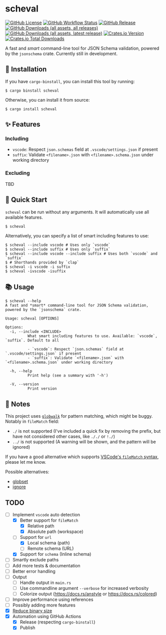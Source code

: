 # scheval

[![GitHub License](https://img.shields.io/github/license/PRO-2684/scheval?logo=opensourceinitiative)](https://github.com/PRO-2684/scheval/blob/main/LICENSE)
[![GitHub Workflow Status](https://img.shields.io/github/actions/workflow/status/PRO-2684/scheval/release.yml?branch=main&logo=githubactions)](https://github.com/PRO-2684/scheval/blob/main/.github/workflows/release.yml)
[![GitHub Release](https://img.shields.io/github/v/release/PRO-2684/scheval?logo=githubactions)](https://github.com/PRO-2684/scheval/releases)
[![GitHub Downloads (all assets, all releases)](https://img.shields.io/github/downloads/PRO-2684/scheval/total?logo=github)](https://github.com/PRO-2684/scheval/releases)
[![GitHub Downloads (all assets, latest release)](https://img.shields.io/github/downloads/PRO-2684/scheval/latest/total?logo=github)](https://github.com/PRO-2684/scheval/releases/latest)
[![Crates.io Version](https://img.shields.io/crates/v/scheval?logo=rust)](https://crates.io/crates/scheval)
[![Crates.io Total Downloads](https://img.shields.io/crates/d/scheval?logo=rust)](https://crates.io/crates/scheval)

A fast and *smart* command-line tool for JSON Schema validation, powered by the `jsonschema` crate. Currently still in development.

## 🚀 Installation

If you have `cargo-binstall`, you can install this tool by running:

```shell
$ cargo binstall scheval
```

Otherwise, you can install it from source:

```shell
$ cargo install scheval
```

## ✨ Features

### Including

- `vscode`: Respect `json.schemas` field at `.vscode/settings.json` if present
- `suffix`: Validate `<filename>.json` with `<filename>.schema.json` under working directory

### Excluding

TBD

## 🚀 Quick Start

`scheval` can be run without any arguments. It will automatically use all available features.

```shell
$ scheval
```

Alternatively, you can specify a list of smart including features to use:

```shell
$ scheval --include vscode # Uses only `vscode`
$ scheval --include suffix # Uses only `suffix`
$ scheval --include vscode --include suffix # Uses both `vscode` and `suffix`
$ # Shorthands provided by `clap`
$ scheval -i vscode -i suffix
$ scheval -ivscode -isuffix
```

## 📚 Usage

```shell
$ scheval --help
A fast and *smart* command-line tool for JSON Schema validation, powered by the `jsonschema` crate.

Usage: scheval [OPTIONS]

Options:
  -i, --include <INCLUDE>
          What smart including features to use. Available: `vscode`, `suffix`. Default to all

          - `vscode`: Respect `json.schemas` field at `.vscode/settings.json` if present
          - `suffix`: Validate `<filename>.json` with `<filename>.schema.json` under working directory

  -h, --help
          Print help (see a summary with '-h')

  -V, --version
          Print version
```

## 📝 Notes

This project uses [`globwalk`](https://github.com/Gilnaa/globwalk) for pattern matching, which might be buggy. Notably in `fileMatch` field:

- `./` is not supported (I've included a quick fix by removing the prefix, but have not considered other cases, like `././` or `!./`)
- `../` is not supported (A warning will be shown, and the pattern will be ignored)

If you have a good alternative which supports [VSCode's `fileMatch` syntax](https://code.visualstudio.com/docs/languages/json#_file-match-syntax), please let me know.

Possible alternatives:

- [globset](https://docs.rs/globset/)
- [ignore](https://docs.rs/ignore/)

## TODO

- [ ] Implement `vscode` auto detection
  - [x] Better support for `fileMatch`
    - [x] Relative path
    - [x] Absolute path (workspace)
  - [ ] Support for `url`
    - [x] Local schema (path)
    - [ ] Remote schema (URL)
  - [x] Support for `schema` (Inline schema)
- [ ] Smartly exclude paths
- [ ] Add more tests & documentation
- [ ] Better error handling
- [ ] Output
  - [ ] Handle output in `main.rs`
  - [ ] Use commandline argument `--verbose` for increased verbosity
  - [ ] Colorize output (https://docs.rs/anstyle or https://docs.rs/colored)
- [ ] Improve performance using references
- [ ] Possibly adding more features
- [x] [Reduce binary size](https://github.com/johnthagen/min-sized-rust)
- [x] Automation using GitHub Actions
  - [x] Release (respecting `cargo-binstall`)
  - [x] Publish
